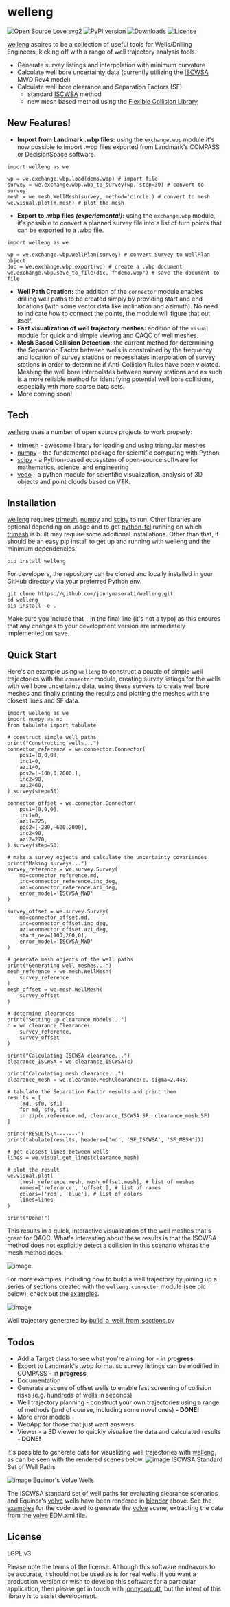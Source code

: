 # welleng
[![Open Source Love svg2](https://badges.frapsoft.com/os/v2/open-source.svg?v=103)](https://github.com/pro-well-plan/pwptemp/blob/master/LICENSE.md)
[![PyPI version](https://badge.fury.io/py/welleng.svg)](https://badge.fury.io/py/welleng)
[![Downloads](https://static.pepy.tech/personalized-badge/welleng?period=total&units=international_system&left_color=grey&right_color=orange&left_text=Downloads)](https://pepy.tech/project/welleng)
[![License](https://img.shields.io/badge/License-Apache%202.0-blue.svg)](https://opensource.org/licenses/Apache-2.0)

[welleng] aspires to be a collection of useful tools for Wells/Drilling Engineers, kicking off with a range of well trajectory analysis tools.

  - Generate survey listings and interpolation with minimum curvature
  - Calculate well bore uncertainty data (currently utilizing the [ISCWSA] MWD Rev4 model)
  - Calculate well bore clearance and Separation Factors (SF)
    - standard [ISCWSA] method
    - new mesh based method using the [Flexible Collision Library]
## New Features!
  - **Import from Landmark .wbp files:** using the `exchange.wbp` module it's now possible to import .wbp files exported from Landmark's COMPASS or DecisionSpace software.
  ```
import welleng as we

wp = we.exchange.wbp.load(demo.wbp) # import file
survey = we.exchange.wbp.wbp_to_survey(wp, step=30) # convert to survey
mesh = we.mesh.WellMesh(survey, method='circle') # convert to mesh
we.visual.plot(m.mesh) # plot the mesh
  ```
  - **Export to .wbp files *(experiemental)*:** using the `exchange.wbp` module, it's possible to convert a planned survey file into a list of turn points that can be exported to a .wbp file.
  ```
import welleng as we

wp = we.exchange.wbp.WellPlan(survey) # convert Survey to WellPlan object
doc = we.exchange.wbp.export(wp) # create a .wbp document
we.exchange.wbp.save_to_file(doc, f"demo.wbp") # save the document to file
  ```
  - **Well Path Creation:** the addition of the `connector` module enables drilling well paths to be created simply by providing start and end locations (with some vector data like inclination and azimuth). No need to indicate *how* to connect the points, the module will figure that out itself.
  - **Fast visualization of well trajectory meshes:** addition of the `visual` module for quick and simple viewing and QAQC of well meshes.
  - **Mesh Based Collision Detection:** the current method for determining the Separation Factor between wells is constrained by the frequency and location of survey stations or necessitates interpolation of survey stations in order to determine if Anti-Collision Rules have been violated. Meshing the well bore interpolates between survey stations and as such is a more reliable method for identifying potential well bore collisions, especially wth more sparse data sets.
  - More coming soon!
## Tech
[welleng] uses a number of open source projects to work properly:

* [trimesh] - awesome library for loading and using triangular meshes
* [numpy] - the fundamental package for scientific computing with Python
* [scipy] - a Python-based ecosystem of open-source software for mathematics, science, and engineering
* [vedo] - a python module for scientific visualization, analysis of 3D objects and point clouds based on VTK.
## Installation
[welleng] requires [trimesh], [numpy] and [scipy] to run. Other libraries are optional depending on usage and to get [python-fcl] running on which [trimesh] is built may require some additional installations. Other than that, it should be an easy pip install to get up and running with welleng and the minimum dependencies.

```
pip install welleng
```
For developers, the repository can be cloned and locally installed in your GitHub directory via your preferred Python env.
```
git clone https://github.com/jonnymaserati/welleng.git
cd welleng
pip install -e .
```
Make sure you include that `.` in the final line (it's not a typo) as this ensures that any changes to your development version are immediately implemented on save.
## Quick Start
Here's an example using `welleng` to construct a couple of simple well trajectories with the `connector` module, creating survey listings for the wells with well bore uncertainty data, using these surveys to create well bore meshes and finally printing the results and plotting the meshes with the closest lines and SF data.

```
import welleng as we
import numpy as np
from tabulate import tabulate

# construct simple well paths
print("Constructing wells...")
connector_reference = we.connector.Connector(
    pos1=[0,0,0],
    inc1=0,
    azi1=0,
    pos2=[-100,0,2000.],
    inc2=90,
    azi2=60,
).survey(step=50)

connector_offset = we.connector.Connector(
    pos1=[0,0,0],
    inc1=0,
    azi1=225,
    pos2=[-280,-600,2000],
    inc2=90,
    azi2=270,
).survey(step=50)

# make a survey objects and calculate the uncertainty covariances
print("Making surveys...")
survey_reference = we.survey.Survey(
    md=connector_reference.md,
    inc=connector_reference.inc_deg,
    azi=connector_reference.azi_deg,
    error_model='ISCWSA_MWD'
)

survey_offset = we.survey.Survey(
    md=connector_offset.md,
    inc=connector_offset.inc_deg,
    azi=connector_offset.azi_deg,
    start_nev=[100,200,0],
    error_model='ISCWSA_MWD'
)

# generate mesh objects of the well paths
print("Generating well meshes...")
mesh_reference = we.mesh.WellMesh(
    survey_reference
)
mesh_offset = we.mesh.WellMesh(
    survey_offset
)

# determine clearances
print("Setting up clearance models...")
c = we.clearance.Clearance(
    survey_reference,
    survey_offset
)

print("Calculating ISCWSA clearance...")
clearance_ISCWSA = we.clearance.ISCWSA(c)

print("Calculating mesh clearance...")
clearance_mesh = we.clearance.MeshClearance(c, sigma=2.445)

# tabulate the Separation Factor results and print them
results = [
    [md, sf0, sf1]
    for md, sf0, sf1
    in zip(c.reference.md, clearance_ISCWSA.SF, clearance_mesh.SF)
]

print("RESULTS\n-------")
print(tabulate(results, headers=['md', 'SF_ISCWSA', 'SF_MESH']))

# get closest lines between wells
lines = we.visual.get_lines(clearance_mesh)

# plot the result
we.visual.plot(
    [mesh_reference.mesh, mesh_offset.mesh], # list of meshes
    names=['reference', 'offset'], # list of names
    colors=['red', 'blue'], # list of colors
    lines=lines
)

print("Done!")
```
This results in a quick, interactive visualization of the well meshes that's great for QAQC. What's interesting about these results is that the ISCWSA method does not explicitly detect a collision in this scenario wheras the mesh method does.

![image](https://user-images.githubusercontent.com/41046859/102106351-c0dd1a00-3e30-11eb-82f0-a0454dfce1c6.png)

For more examples, including how to build a well trajectory by joining up a series of sections created with the `welleng.connector` module (see pic below), check out the [examples].

![image](https://user-images.githubusercontent.com/41046859/102206410-d56ef000-3ecc-11eb-9f1a-b2a6b45fe479.png)

Well trajectory generated by [build_a_well_from_sections.py]

## Todos
 - Add a Target class to see what you're aiming for - **in progress**
 - Export to Landmark's .wbp format so survey listings can be modified in COMPASS - **in progress**
 - Documentation
 - Generate a scene of offset wells to enable fast screening of collision risks (e.g. hundreds of wells in seconds)
 - Well trajectory planning - construct your own trajectories using a range of methods (and of course, including some novel ones) **- DONE!**
 - More error models
 - WebApp for those that just want answers
 - Viewer - a 3D viewer to quickly visualize the data and calculated results **- DONE!**

It's possible to generate data for visualizing well trajectories with [welleng], as can be seen with the rendered scenes below.
![image](https://user-images.githubusercontent.com/41046859/97724026-b78c2e00-1acc-11eb-845d-1220219843a5.png)
ISCWSA Standard Set of Well Paths

![image](https://media-exp1.licdn.com/dms/image/C5612AQEBKagFH_qlqQ/article-inline_image-shrink_1500_2232/0?e=1609977600&v=beta&t=S3C3C_frvUCgKm46Gtat2-Lor7ELGRALcyXbkwZyldM)
Equinor's Volve Wells

The ISCWSA standard set of well paths for evaluating clearance scenarios and Equinor's [volve] wells have been rendered in [blender] above. See the [examples] for the code used to generate the [volve] scene, extracting the data from the [volve] EDM.xml file.

License
----

LGPL v3

Please note the terms of the license. Although this software endeavors to be accurate, it should not be used as is for real wells. If you want a production version or wish to develop this software for a particular application, then please get in touch with [jonnycorcutt], but the intent of this library is to assist development.

[//]: # (These are reference links used in the body of this note and get stripped out when the markdown processor does its job. There is no need to format nicely because it shouldn't be seen. Thanks SO - http://stackoverflow.com/questions/4823468/store-comments-in-markdown-syntax)

   [jonnycorcutt]: <mailto:jonnycorcutt@gmail.com>
   [welleng]: <https://github.com/jonnymaserati/welleng>
   [Flexible Collision Library]: <https://github.com/flexible-collision-library/fcl>
   [trimesh]: <https://github.com/mikedh/trimesh>
   [python-fcl]: <https://github.com/BerkeleyAutomation/python-fcl>
   [vedo]: <https://github.com/marcomusy/vedo>
   [numpy]: <https://numpy.org/>
   [scipy]: <https://www.scipy.org/>
   [examples]: <https://github.com/jonnymaserati/welleng/tree/main/examples>
   [blender]: <https://www.blender.org/>
   [volve]: <https://www.equinor.com/en/how-and-why/digitalisation-in-our-dna/volve-field-data-village-download.html>
   [ISCWSA]: <https://www.iscwsa.net/>
   [build_a_well_from_sections.py]: <https://github.com/jonnymaserati/welleng/tree/main/examples/build_a_well_from_sections.py>
